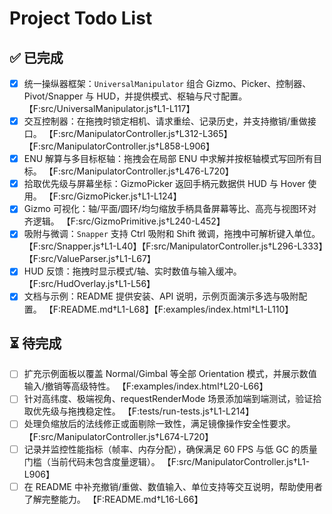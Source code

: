 # Project Todo List

## ✅ 已完成
- [x] 统一操纵器框架：`UniversalManipulator` 组合 Gizmo、Picker、控制器、Pivot/Snapper 与 HUD，并提供模式、枢轴与尺寸配置。 【F:src/UniversalManipulator.js†L1-L117】
- [x] 交互控制器：在拖拽时锁定相机、请求重绘、记录历史，并支持撤销/重做接口。 【F:src/ManipulatorController.js†L312-L365】【F:src/ManipulatorController.js†L858-L906】
- [x] ENU 解算与多目标枢轴：拖拽会在局部 ENU 中求解并按枢轴模式写回所有目标。 【F:src/ManipulatorController.js†L476-L720】
- [x] 拾取优先级与屏幕坐标：GizmoPicker 返回手柄元数据供 HUD 与 Hover 使用。 【F:src/GizmoPicker.js†L1-L124】
- [x] Gizmo 可视化：轴/平面/圆环/均匀缩放手柄具备屏幕等比、高亮与视图环对齐逻辑。 【F:src/GizmoPrimitive.js†L240-L452】
- [x] 吸附与微调：`Snapper` 支持 Ctrl 吸附和 Shift 微调，拖拽中可解析键入单位。 【F:src/Snapper.js†L1-L40】【F:src/ManipulatorController.js†L296-L333】【F:src/ValueParser.js†L1-L67】
- [x] HUD 反馈：拖拽时显示模式/轴、实时数值与输入缓冲。 【F:src/HudOverlay.js†L1-L56】
- [x] 文档与示例：README 提供安装、API 说明，示例页面演示多选与吸附配置。 【F:README.md†L1-L68】【F:examples/index.html†L1-L110】

## ⏳ 待完成
- [ ] 扩充示例面板以覆盖 Normal/Gimbal 等全部 Orientation 模式，并展示数值输入/撤销等高级特性。 【F:examples/index.html†L20-L66】
- [ ] 针对高纬度、极端视角、requestRenderMode 场景添加端到端测试，验证拾取优先级与拖拽稳定性。 【F:tests/run-tests.js†L1-L214】
- [ ] 处理负缩放后的法线修正或面剔除一致性，满足镜像操作安全性要求。 【F:src/ManipulatorController.js†L674-L720】
- [ ] 记录并监控性能指标（帧率、内存分配），确保满足 60 FPS 与低 GC 的质量门槛（当前代码未包含度量逻辑）。 【F:src/ManipulatorController.js†L1-L906】
- [ ] 在 README 中补充撤销/重做、数值输入、单位支持等交互说明，帮助使用者了解完整能力。 【F:README.md†L16-L66】
